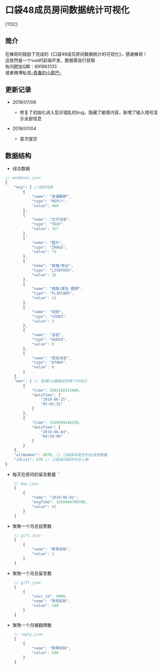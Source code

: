# 口袋48成员房间数据统计可视化
[TOC]
## 简介
在棒哥的鼓励下完成的《口袋48成员房间数据统计的可视化》，感谢棒哥！<br>
这依然是一个vue的前端开发，数据需自行获取<br>
有问题加Q群：691963133<br>
或者微博私信[-青春的小尾巴-](https://weibo.com/amber0401)

## 更新记录
- 2019/07/06
    - 修复了初始化进入显示错乱的bug，隐藏了敏感内容，新增了输入暗号显示全部信息

- 2019/07/04
    - 首次提交

## 数据结构
- 综合数据
```javascript
// weekData.json
{
    "msg": [ //成员消息
        {
            "name": "普通翻牌",
            "type": "REPLY",
            "value": 469
        },
        {
            "name": "文字消息",
            "type": "TEXT",
            "value": 327
        },
        {
            "name": "图片",
            "type": "IMAGE",
            "value": 73
        },
        {
            "name": "直播/电台",
            "type": "LIVEPUSH",
            "value": 15
        },
        {
            "name": "偶像/匿名 翻牌",
            "type": "FLIPCARD",
            "value": 12
        },
        {
            "name": "视频",
            "type": "VIDEO",
            "value": 2
        },
        {
            "name": "语音",
            "type": "AUDIO",
            "value": 0
        },
        {
            "name": "其他消息",
            "type": "OTHER",
            "value": 0
        }
    ],
    "man": [ // 距离5点最接近的两个时间点
        {
            "time": 1561410151469,
            "dataTime": [
                "2019-06-25",
                "05:02:31"
            ]
        },
        {
            "time": 1559595546359,
            "dataTime": [
                "2019-06-04",
                "04:59:06"
            ]
        }
    ],
    "allNumber": 8978, // 口袋房间诞生的总消息数量
    "idlist": 670 // 口袋房间留言的总人数
}
```
- 每天在房间的留言数量 ``
```javascript
    // day.json
    [
        {
            "name": "2019-06-01",
            "msgTime": 1559404799780,
            "value": 43
        }
    ]
```
- 聚聚一个月总投票数
```javascript
    // gift.json
    [
        {
            "name": "聚聚昵称",
            "value": 1
        }
    ]
```
- 聚聚一个月总留言数
```javascript
    // gift.json
    [
        {
            "user_id": 0000,
            "name": "聚聚昵称",
            "value": 540
        }
    ]
```
- 聚聚一个月被翻牌数
```javascript
    // reply.json
    [
        {
            "name": "聚聚昵称",
            "value": 540
        }
    ]
```